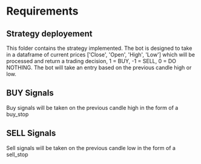 # Requirements 
## Strategy deployement
This folder contains the strategy implemented. The bot is designed to take in a dataframe of current prices ['Close', 'Open', 'High', 'Low'] which will be processed and return a trading decision, 1 = BUY, -1 = SELL, 0 = DO NOTHING. The bot will take an entry based on the previous candle high or low. 

## BUY Signals
Buy signals will be taken on the previous candle high in the form of a buy_stop

## SELL Signals
Sell signals will be taken on the previous candle low in the form of a sell_stop

